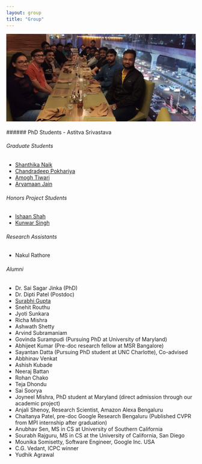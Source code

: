 ```yaml
---
layout: group
title: "Group"
---
```


<div class="imgbox">
    <img class="center-fit" src="/assets/img/group_1.jpeg" alt="Group Picture" style="width:900px;"/>
</div>

<br>
###### PhD Students
- Astitva Srivastava

###### Graduate Students
- [Shanthika Naik](https://shanthika.github.io/)
- [Chandradeep Pokhariya](http://coreqode.github.io)
- [Amogh Tiwari](https://www.linkedin.com/in/amogh-tiwari-b370a856/)
- [Aryamaan Jain](https://github.com/aryamaanjain)

###### Honors Project Students
- [Ishaan Shah](https://ishaanshah.github.io)
- [Kunwar Singh](https://github.com/simba611)

###### Research Assistants
- Nakul Rathore

###### Alumni
- Dr. Sai Sagar Jinka (PhD)
- Dr. Dipti Patel (Postdoc)
- [Surabhi Gupta](https://www.linkedin.com/in/surabhi-gupta-02/)
- Snehit Routhu
- Jyoti Sunkara
- Richa Mishra
- Ashwath Shetty
- Arvind Subramaniam
- Govinda Surampudi (Pursuing PhD at University of Maryland)
- Abhijeet Kumar (Pre-doc research fellow at MSR Bangalore)
- Sayantan Datta (Pursuing PhD student at UNC Charlotte), Co-advised
- Abbhinav Venkat
- Ashish Kubade
- Neeraj Battan
- Rohan Chako
- Teja Dhondu
- Sai Soorya
- Joyneel Mishra, PhD student at Maryland (direct admission through our academic project)
- Anjali Shenoy, Research Scientist, Amazon Alexa Bengaluru
- Chaitanya Patel, pre-doc Google Research Bengaluru (Published CVPR from MPI internship after graduation)
- Anubhav Sen, MS in CS at University of Southern California
- Sourabh Rajguru, MS in CS at the University of California, San Diego
- Mounika Somisetty, Software Engineer, Google Inc. USA
- C.G. Vedant, ICPC winner 
- Yudhik Agrawal
